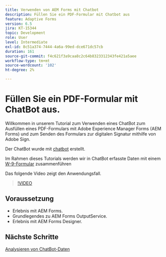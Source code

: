 ```yaml
---
title: Verwenden von AEM Forms mit Chatbot
description: Füllen Sie ein PDF-Formular mit Chatbot aus
feature: Adaptive Forms
version: 6.5
jira: KT-15344
topic: Development
role: User
level: Intermediate
exl-id: 8c51a374-7444-4a6a-99ed-dce671dc57cb
duration: 161
source-git-commit: f4c621f3a9caa8c2c64b8323312343fe421a5aee
workflow-type: tm+mt
source-wordcount: '102'
ht-degree: 2%

---
```


# Füllen Sie ein PDF-Formular mit ChatBot aus.

Willkommen in unserem Tutorial zum Verwenden eines ChatBot zum Ausfüllen eines PDF-Formulars mit Adobe Experience Manager Forms (AEM Forms) und zum Senden des Formulars zur digitalen Signatur mithilfe von Adobe Sign.

Der ChatBot wurde mit [chatbot](https://www.chatbot.com/) erstellt.

Im Rahmen dieses Tutorials werden wir in ChatBot erfasste Daten mit einem [W-9-Formular](assets/fw9.xdp) zusammenführen

Das folgende Video zeigt den Anwendungsfall.

>[!VIDEO](https://video.tv.adobe.com/v/3428432?learn=on)

## Voraussetzung

* Erlebnis mit AEM Forms.
* Grundlegendes zu AEM Forms OutputService.
* Erlebnis mit AEM Forms Designer.

## Nächste Schritte

[Analysieren von ChatBot-Daten](parse-chat-bot-data.md)
